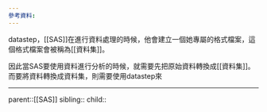 ```yaml
---
參考資料:
---
```

datastep，[[SAS]]在進行資料處理的時候，他會建立一個她專屬的格式檔案，這個格式檔案會被稱為[[資料集]]。

因此當SAS要使用資料進行分析的時候，就需要先把原始資料轉換成[[資料集]]。而要將資料轉換成資料集，則需要使用datastep來
- - -
parent::[[SAS]]
sibling::
child::